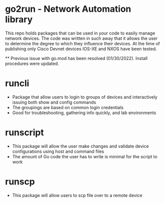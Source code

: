 # go2run - Network Automation library

This repo holds packages that can be used in your code to easily manage network devices. The code was written in such away that it allows the user to determine the degree to which they influence their devices. At the time of publishing only Cisco Devnet devices IOS-XE and NXOS have been tested. 

** Previous issue with go.mod has been resolved (01/30/2022). Install procedures were updated.

# runcli 
- Package that allow users to login to groups of devices and interactively issuing both show and config commands
- The groupings are based on common login credentials
- Good for troubleshooting, gathering info quickly, and lab environments

# runscript 
- This package will allow the user make changes and validate device configurations using host and command files
- The amount of Go code the user has to write is minimal for the script to work


# runscp
- This package will allow users to scp file over to a remote device

